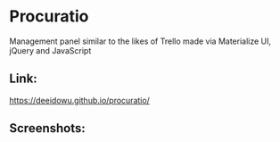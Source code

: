# Procuratio
Management panel similar to the likes of Trello made via Materialize UI, jQuery and JavaScript

## Link:
https://deeidowu.github.io/procuratio/

## Screenshots:
